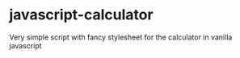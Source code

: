 # javascript-calculator
Very simple script with fancy stylesheet for the calculator  in vanilla javascript